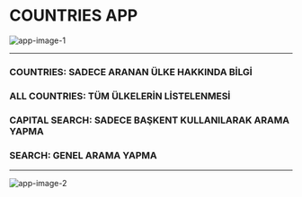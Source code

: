 # COUNTRIES APP


![app-image-1](https://i.hizliresim.com/f8suf07.png)

---
### COUNTRIES: SADECE ARANAN ÜLKE HAKKINDA BİLGİ 
### ALL COUNTRIES: TÜM ÜLKELERİN LİSTELENMESİ
### CAPITAL SEARCH: SADECE BAŞKENT KULLANILARAK ARAMA YAPMA
### SEARCH: GENEL ARAMA YAPMA
---

![app-image-2](https://i.hizliresim.com/baftst1.png)
